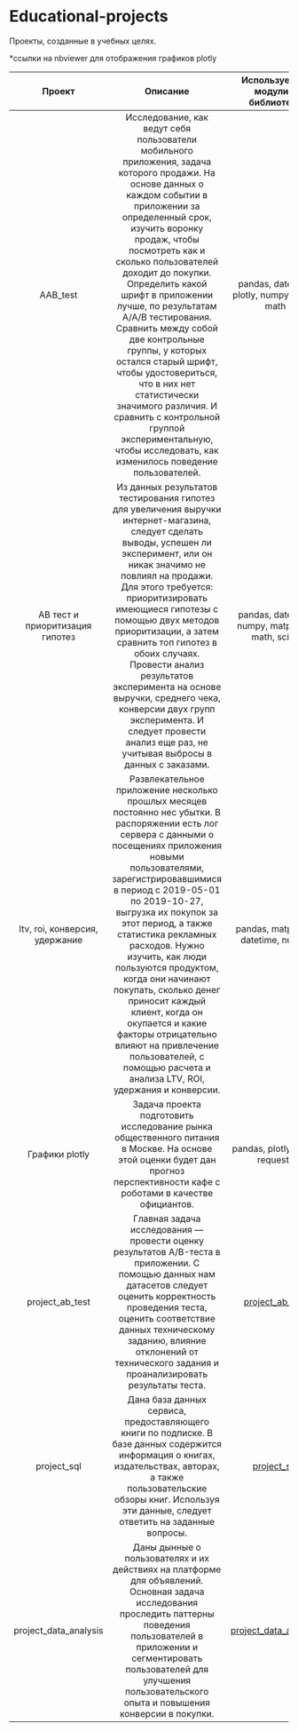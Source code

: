 # Educational-projects

Проекты, созданные в учебных целях. 

*ссылки на nbviewer для отображения графиков plotly

| Проект            | Описание   | Используемые модули и библиотеки       | Сcылка на Nbviewer | 
| :-------------------: | :--------------------: |:---------------------------:|:---------------------------:|
| AAB_test | Исследование, как ведут себя пользователи мобильного приложения, задача которого продажи. На основе данных о каждом событии в приложении за определенный срок, изучить воронку продаж, чтобы посмотреть как и сколько пользователей доходит до покупки. Определить какой шрифт в приложении лучше, по результатам A/A/B тестирования. Сравнить между собой две контрольные группы, у которых остался старый шрифт, чтобы удостовериться, что в них нет статистически значимого различия. И сравнить с контрольной группой экспериментальную, чтобы исследовать, как изменилось поведение пользователей. | pandas, datetime,  plotly, numpy, scipy, math | [AAB тестирование](https://nbviewer.org/github/PolinaDud/Educational-projects-/blob/main/AAB_test.ipynb) |
|AB тест и приоритизация гипотез| Из данных результатов тестирования гипотез для увеличения выручки интернет-магазина, следует сделать выводы, успешен ли эксперимент, или он никак значимо не повлиял на продажи. Для этого требуется: приоритизировать имеющиеся гипотезы с помощью двух методов приоритизации, а затем сравнить топ гипотез в обоих случаях. Провести анализ результатов эксперимента на основе выручки, среднего чека, конверсии двух групп эксперимента. И следует провести анализ еще раз, не учитывая выбросы в данных с заказами.|pandas, datetime, numpy, matplotlib, math, scipy| [AB тест и приритизация гипотез](https://nbviewer.org/github/PolinaDud/Educational-projects-/blob/main/AB%20%D1%82%D0%B5%D1%81%D1%82%20%D0%B8%20%D0%BF%D1%80%D0%B8%D0%BE%D1%80%D0%B8%D1%82%D0%B8%D0%B7%D0%B0%D1%86%D0%B8%D1%8F%20%D0%B3%D0%B8%D0%BF%D0%BE%D1%82%D0%B5%D0%B7.ipynb#) |
|ltv, roi, конверсия, удержание| Развлекательное приложение несколько прошлых месяцев постоянно нес убытки. В распоряжении есть лог сервера с данными о посещениях приложения новыми пользователями, зарегистрировавшимися в период с 2019-05-01 по 2019-10-27, выгрузка их покупок за этот период, а также статистика рекламных расходов. Нужно изучить, как люди пользуются продуктом, когда они начинают покупать, сколько денег приносит каждый клиент, когда он окупается и какие факторы отрицательно влияют на привлечение пользователей, с помощью расчета и анализа LTV, ROI, удержания и конверсии.|pandas, matplotlib, datetime, numpy | [ltv, roi, конверсия, удержание](https://nbviewer.org/github/PolinaDud/Educational-projects-/blob/main/ltv%2C%20roi%2C%20%D0%BA%D0%BE%D0%BD%D0%B2%D0%B5%D1%80%D1%81%D0%B8%D1%8F%2C%20%D1%83%D0%B4%D0%B5%D1%80%D0%B6%D0%B0%D0%BD%D0%B8%D0%B5%20.ipynb) |
| Графики plotly | Задача проекта подготовить исследование рынка общественного питания в Москве. На основе этой оценки будет дан прогноз перспективности кафе с роботами в качестве официантов.|pandas, plotly, re, io, requests| [графики plotly](https://nbviewer.org/github/PolinaDud/Educational-projects-/blob/main/%D0%93%D1%80%D0%B0%D1%84%D0%B8%D0%BA%D0%B8%20Plotly.ipynb) |
| project_ab_test | Главная задача исследования — провести оценку результатов A/B-теста в приложении. С помощью данных нам датасетов следует оценить корректность проведения теста, оценить соответствие данных техническому заданию, влияние отклонений от технического задания и проанализировать результаты теста.| [project_ab_test](https://nbviewer.org/github/PolinaDud/Educational-projects-/blob/main/project_ab_test.ipynb) |
| project_sql | Дана база данных сервиса, предоставляющего книги по подписке. В базе данных содержится информация о книгах, издательствах, авторах, а также пользовательские обзоры книг. Используя эти данные, следует ответить на заданные вопросы. | [project_sql ](https://nbviewer.org/github/PolinaDud/Educational-projects-/blob/main/project_sql%20%281%29.ipynb) |
| project_data_analysis |Даны дынные о пользователях и их действиях на платформе для объявлений. Основная задача исследования проследить паттерны поведения пользователей в приложении и сегментировать пользователей для улучшения пользовательского опыта и повышения конверсии в покупки. | [project_data_analysis ](https://nbviewer.org/github/PolinaDud/Educational-projects-/blob/main/Project_data_analysis.ipynb) |
